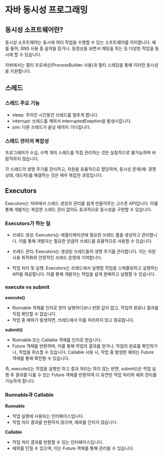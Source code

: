 # 자바 동시성 프로그래밍

## 동시성 소프트웨어란?

동시성 소프트웨어는 동시에 여러 작업을 수행할 수 있는 소프트웨어를 의미합니다. 예를 들어, SNS 사용 중 음악을 듣거나, 동영상을 보면서 채팅을 하는 등 다양한 작업을 동시에 할 수 있습니다.

자바에서는 멀티 프로세싱(ProcessBuilder 사용)과 멀티 스레딩을 통해 이러한 동시성을 지원합니다.

## 스레드

### 스레드 주요 기능

- sleep: 주어진 시간동안 쓰레드를 멈추게 합니다.
- interrupt: 쓰레드를 깨워서 interruptedExeption을 발생시킵니다.
- join: 다른 쓰레드가 끝날 때까지 기다립니다.

### 스레드 관리의 복잡성

프로그래머가 수십, 수백 개의 스레드를 직접 관리하는 것은 실질적으로 불가능하며 바람직하지 않습니다. 

각 스레드의 생명 주기를 관리하고, 자원을 효율적으로 할당하며, 동시성 문제(예: 경쟁 상태, 데드락)를 해결하는 것은 매우 복잡한 과정입니다.

## Executors

Executors는 자바에서 스레드 생성과 관리를 쉽게 만들어주는 고수준 API입니다. 이를 통해 개발자는 복잡한 스레드 관리 없이도 효과적으로 동시성을 구현할 수 있습니다.

### Executors가 하는 일

- 쓰레드 생성: Executors는 애플리케이션에 필요한 쓰레드 풀을 생성하고 관리합니다. 이를 통해 개발자는 필요한 만큼의 쓰레드를 효율적으로 사용할 수 있습니다.

- 쓰레드 관리: Executors는 생성된 쓰레드들의 생명 주기를 관리합니다. 이는 자원 사용 최적화와 안정적인 쓰레드 운영에 기여합니다.

- 작업 처리 및 실행: Executors는 쓰레드에서 실행할 작업을 스케줄링하고 실행하는 API를 제공합니다. 이를 통해 개발자는 작업을 쉽게 분배하고 실행할 수 있습니다.

### execute vs submit

**execute()**

- Runnable 객체를 인자로 받아 실행하다보니 반환 값이 없고, 작업의 완료나 결과를 직접 확인할 수 없습니다.
- 작업 중 예외가 발생하면, 쓰레드에서 이를 처리하지 않고 종료됩니다.

**submit()**

- Runnable 또는 Callable 객체를 인자로 받습니다.
- Future 객체를 반환하며, 이를 통해 작업의 결과를 얻거나, 작업의 완료를 확인하거나, 작업을 취소할 수 있습니다. Callable 사용 시, 작업 중 발생한 예외는 Future 객체를 통해 확인할 수 있습니다.

즉, execute()는 작업을 실행만 하고 결과 처리는 하지 않는 반면, submit()은 작업 실행 후 결과를 다룰 수 있는 Future 객체를 반환하여 더 유연한 작업 처리와 예외 관리를 가능하게 합니다.


### Runnable과 Callable

**Runnable**

- 작업 실행에 사용되는 인터페이스입니다.
- 작업 처리 결과를 반환하지 않으며, 예외를 던지지 않습니다.

**Callable**

- 작업 처리 결과를 반환할 수 있는 인터페이스입니다.
- 예외를 던질 수 있으며, 이는 Future 객체를 통해 관리될 수 있습니다.
